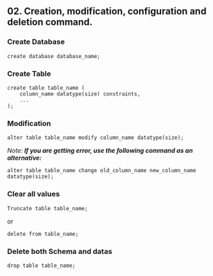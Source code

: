 ## 02. Creation, modification, configuration and deletion command.

### Create Database

```
create database database_name;
```

### Create Table

```
create table table_name (
    column_name datatype(size) constraints,
    ...
);
```

### Modification

```
alter table table_name modify column_name datatype(size);
```

_Note:_ **_If you are getting error, use the following command as an alternative:_**

```
alter table table_name change old_column_name new_column_name datatype(size);
```

### Clear all values

```
Truncate table table_name;
```

or

```
delete from table_name;
```

### Delete both Schema and datas

```
drop table table_name;
```
